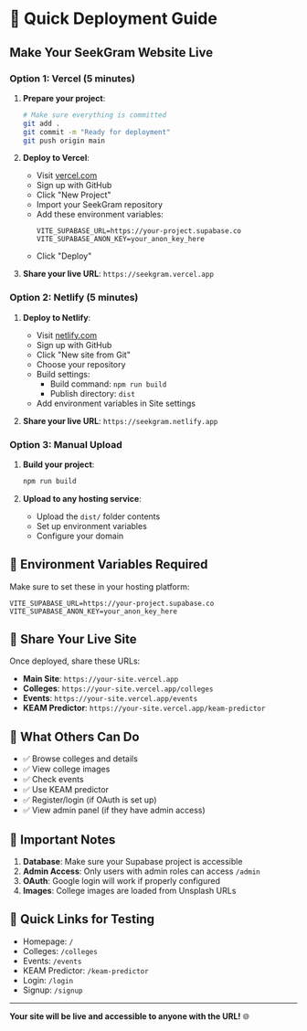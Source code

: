 # 🚀 Quick Deployment Guide

## Make Your SeekGram Website Live

### **Option 1: Vercel (5 minutes)**

1. **Prepare your project**:
   ```bash
   # Make sure everything is committed
   git add .
   git commit -m "Ready for deployment"
   git push origin main
   ```

2. **Deploy to Vercel**:
   - Visit [vercel.com](https://vercel.com)
   - Sign up with GitHub
   - Click "New Project"
   - Import your SeekGram repository
   - Add these environment variables:
     ```
     VITE_SUPABASE_URL=https://your-project.supabase.co
     VITE_SUPABASE_ANON_KEY=your_anon_key_here
     ```
   - Click "Deploy"

3. **Share your live URL**: `https://seekgram.vercel.app`

### **Option 2: Netlify (5 minutes)**

1. **Deploy to Netlify**:
   - Visit [netlify.com](https://netlify.com)
   - Sign up with GitHub
   - Click "New site from Git"
   - Choose your repository
   - Build settings:
     - Build command: `npm run build`
     - Publish directory: `dist`
   - Add environment variables in Site settings

2. **Share your live URL**: `https://seekgram.netlify.app`

### **Option 3: Manual Upload**

1. **Build your project**:
   ```bash
   npm run build
   ```

2. **Upload to any hosting service**:
   - Upload the `dist/` folder contents
   - Set up environment variables
   - Configure your domain

## 🔧 Environment Variables Required

Make sure to set these in your hosting platform:

```
VITE_SUPABASE_URL=https://your-project.supabase.co
VITE_SUPABASE_ANON_KEY=your_anon_key_here
```

## 📱 Share Your Live Site

Once deployed, share these URLs:

- **Main Site**: `https://your-site.vercel.app`
- **Colleges**: `https://your-site.vercel.app/colleges`
- **Events**: `https://your-site.vercel.app/events`
- **KEAM Predictor**: `https://your-site.vercel.app/keam-predictor`

## 🎯 What Others Can Do

- ✅ Browse colleges and details
- ✅ View college images
- ✅ Check events
- ✅ Use KEAM predictor
- ✅ Register/login (if OAuth is set up)
- ✅ View admin panel (if they have admin access)

## 🚨 Important Notes

1. **Database**: Make sure your Supabase project is accessible
2. **Admin Access**: Only users with admin roles can access `/admin`
3. **OAuth**: Google login will work if properly configured
4. **Images**: College images are loaded from Unsplash URLs

## 🔗 Quick Links for Testing

- Homepage: `/`
- Colleges: `/colleges`
- Events: `/events`
- KEAM Predictor: `/keam-predictor`
- Login: `/login`
- Signup: `/signup`

---

**Your site will be live and accessible to anyone with the URL!** 🌐 
